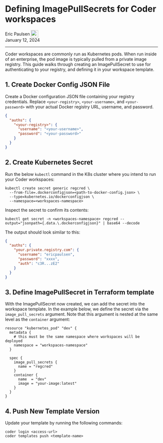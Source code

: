 # Defining ImagePullSecrets for Coder workspaces

<div>
  <a href="https://github.com/ericpaulsen" style="text-decoration: none; color: inherit;">
    <span style="vertical-align:middle;">Eric Paulsen</span>
    <img src="https://github.com/ericpaulsen.png" width="24px" height="24px" style="vertical-align:middle; margin: 0px;"/>
  </a>
</div>
January 12, 2024

---

Coder workspaces are commonly run as Kubernetes pods. When run inside of an
enterprise, the pod image is typically pulled from a private image registry.
This guide walks through creating an ImagePullSecret to use for authenticating
to your registry, and defining it in your workspace template.

## 1. Create Docker Config JSON File

Create a Docker configuration JSON file containing your registry credentials.
Replace `<your-registry>`, `<your-username>`, and `<your-password>` with your
actual Docker registry URL, username, and password.

```json
{
  "auths": {
    "<your-registry>": {
      "username": "<your-username>",
      "password": "<your-password>"
    }
  }
}
```

## 2. Create Kubernetes Secret

Run the below `kubectl` command in the K8s cluster where you intend to run your
Coder workspaces:

```console
kubectl create secret generic regcred \
  --from-file=.dockerconfigjson=<path-to-docker-config.json> \
  --type=kubernetes.io/dockerconfigjson \
  --namespace=<workspaces-namespace>
```

Inspect the secret to confirm its contents:

```console
kubectl get secret -n <workspaces-namespace> regcred --output="jsonpath={.data.\.dockerconfigjson}" | base64 --decode
```

The output should look similar to this:

```json
{
  "auths": {
    "your.private.registry.com": {
      "username": "ericpaulsen",
      "password": "xxxx",
      "auth": "c3R...zE2"
    }
  }
}
```

## 3. Define ImagePullSecret in Terraform template

With the ImagePullSecret now created, we can add the secret into the workspace
template. In the example below, we define the secret via the
`image_pull_secrets` argument. Note that this argument is nested at the same
level as the `container` argument:

```hcl
resource "kubernetes_pod" "dev" {
  metadata {
    # this must be the same namespace where workspaces will be deployed
    namespace = "workspaces-namespace"
  }

  spec {
    image_pull_secrets {
      name = "regcred"
    }
    container {
      name  = "dev"
      image = "your-image:latest"
    }
  }
}
```

## 4. Push New Template Version

Update your template by running the following commands:

```console
coder login <access-url>
coder templates push <template-name>
```
